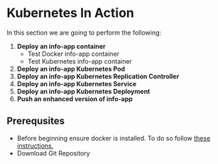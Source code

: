 # Kubernetes In Action
In this section we are going to perform the following:
1. **Deploy an info-app container**
    * Test Docker info-app container
    * Test Kubernetes info-app container
2. **Deploy an info-app Kubernetes Pod**
3. **Deploy an info-app Kubernetes Replication Controller**
4. **Deploy an info-app Kubernetes Service**
5. **Deploy an info-app Kubernetes Deployment**
6. **Push an enhanced version of info-app**

## Prerequsites
* Before beginning ensure docker is installed. To do so follow [these instructions.](https://docs.docker.com/install/)
* Download Git Repository
```bash

```